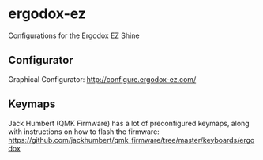 # ergodox-ez
Configurations for the Ergodox EZ Shine

## Configurator
Graphical Configurator: http://configure.ergodox-ez.com/ 

## Keymaps

Jack Humbert (QMK Firmware) has a lot of preconfigured keymaps, along with instructions on how to flash the firmware: https://github.com/jackhumbert/qmk_firmware/tree/master/keyboards/ergodox
